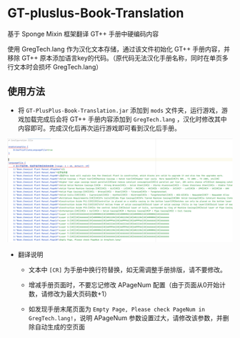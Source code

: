 # GT-pluslus-Book-Translation
基于 Sponge Mixin 框架翻译 GT++ 手册中硬编码内容

使用 GregTech.lang 作为汉化文本存储，通过该文件初始化 GT++ 手册内容，并移除 GT++ 原本添加语言key的代码。（原代码无法汉化手册名称，同时在单页多行文本时会损坏 GregTech.lang）

## 使用方法

- 将 `GT-PlusPlus-Book-Translation.jar` 添加到 `mods` 文件夹，运行游戏，游戏加载完成后会将 GT++ 手册内容添加到 `GregTech.lang` ，汉化时修改其中内容即可。完成汉化后再次运行游戏即可看到汉化后手册。

![](https://raw.githubusercontent.com/albus12138/GT-pluslus-Book-Translation/master/GregTech.lang.png)

- 翻译说明

    - 文本中 `[CR]` 为手册中换行符替换，如无需调整手册排版，请不要修改。

    - 增减手册页面时，不要忘记修改 APageNum 配置（由于页面从0开始计数，请修改为最大页码数+1）

    - 如发现手册末尾页面为 `Empty Page, Please check PageNum in GregTech.lang!`，说明 APageNum 参数设置过大，请修改该参数，并删除自动生成的空页面